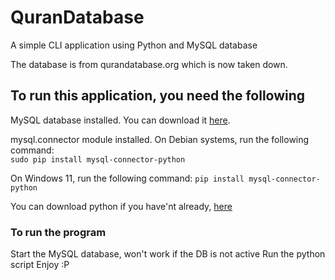 # QuranDatabase
A simple CLI application using Python and MySQL database

The database is from qurandatabase.org which is now taken down.

## To run this application, you need the following

MySQL database installed. You can download it [here](https://www.mysql.com/downloads/).
    
mysql.connector module installed.
On Debian systems, run the following command:  
```sudo pip install mysql-connector-python```

On Windows 11, run the following command:
```pip install mysql-connector-python```

You can download python if you have'nt already, [here](https://www.python.org/downloads/)

### To run the program 

Start the MySQL database, won't work if the DB is not active
Run the python script
Enjoy :P